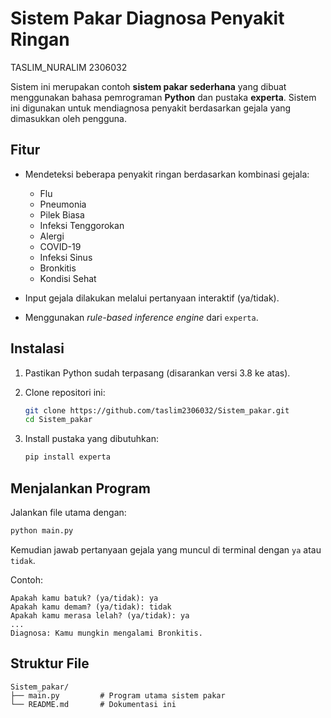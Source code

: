 # Sistem Pakar Diagnosa Penyakit Ringan
TASLIM_NURALIM 2306032


Sistem ini merupakan contoh **sistem pakar sederhana** yang dibuat menggunakan bahasa pemrograman **Python** dan pustaka **experta**. Sistem ini digunakan untuk mendiagnosa penyakit berdasarkan gejala yang dimasukkan oleh pengguna.

## Fitur

- Mendeteksi beberapa penyakit ringan berdasarkan kombinasi gejala:
  - Flu
  - Pneumonia
  - Pilek Biasa
  - Infeksi Tenggorokan
  - Alergi
  - COVID-19
  - Infeksi Sinus
  - Bronkitis
  - Kondisi Sehat

- Input gejala dilakukan melalui pertanyaan interaktif (ya/tidak).
- Menggunakan _rule-based inference engine_ dari `experta`.

## Instalasi

1. Pastikan Python sudah terpasang (disarankan versi 3.8 ke atas).
2. Clone repositori ini:

   ```bash
   git clone https://github.com/taslim2306032/Sistem_pakar.git
   cd Sistem_pakar
   ```

3. Install pustaka yang dibutuhkan:

   ```bash
   pip install experta
   ```

## Menjalankan Program

Jalankan file utama dengan:

```bash
python main.py
```

Kemudian jawab pertanyaan gejala yang muncul di terminal dengan `ya` atau `tidak`.

Contoh:

```
Apakah kamu batuk? (ya/tidak): ya
Apakah kamu demam? (ya/tidak): tidak
Apakah kamu merasa lelah? (ya/tidak): ya
...
Diagnosa: Kamu mungkin mengalami Bronkitis.
```

## Struktur File

```
Sistem_pakar/
├── main.py         # Program utama sistem pakar
└── README.md       # Dokumentasi ini
```
